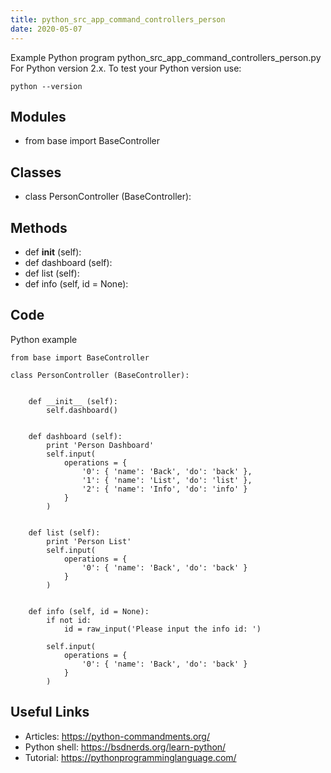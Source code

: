```yaml
---
title: python_src_app_command_controllers_person
date: 2020-05-07
---
```

Example Python program python_src_app_command_controllers_person.py
For Python version 2.x.
To test your Python version use:

    python --version

## Modules

* from base import BaseController

## Classes

* class PersonController (BaseController):

## Methods

* def __init__ (self):
* def dashboard (self):
* def list (self):
* def info (self, id = None):

## Code

Python example

    from base import BaseController
    
    class PersonController (BaseController):
    
    
        def __init__ (self):
            self.dashboard()
    
    
        def dashboard (self):
            print 'Person Dashboard'
            self.input(
                operations = {
                    '0': { 'name': 'Back', 'do': 'back' },
                    '1': { 'name': 'List', 'do': 'list' },
                    '2': { 'name': 'Info', 'do': 'info' }
                }
            )
    
    
        def list (self):
            print 'Person List'
            self.input(
                operations = {
                    '0': { 'name': 'Back', 'do': 'back' }
                }
            )
    
    
        def info (self, id = None):
            if not id:
                id = raw_input('Please input the info id: ')
    
            self.input(
                operations = {
                    '0': { 'name': 'Back', 'do': 'back' }
                }
            )
    

## Useful Links

- Articles: https://python-commandments.org/
- Python shell: https://bsdnerds.org/learn-python/
- Tutorial: https://pythonprogramminglanguage.com/
